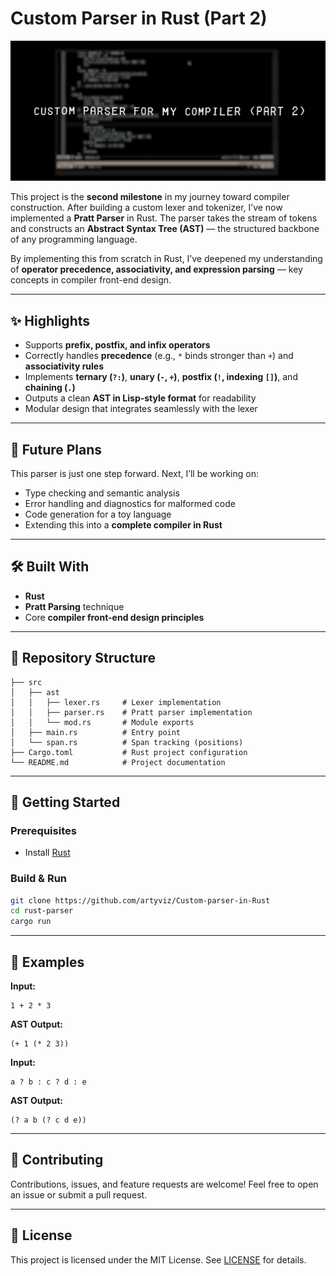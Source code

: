 # Custom Parser in Rust (Part 2)

[![A Custom Parser](./src/comp1.png)](https://youtu.be/yKzcWMr7YX8)


This project is the **second milestone** in my journey toward compiler construction. After building a custom lexer and tokenizer, I’ve now implemented a **Pratt Parser** in Rust. The parser takes the stream of tokens and constructs an **Abstract Syntax Tree (AST)** — the structured backbone of any programming language.

By implementing this from scratch in Rust, I’ve deepened my understanding of **operator precedence, associativity, and expression parsing** — key concepts in compiler front-end design.

---

## ✨ Highlights

* Supports **prefix, postfix, and infix operators**
* Correctly handles **precedence** (e.g., `*` binds stronger than `+`) and **associativity rules**
* Implements **ternary (`?:`)**, **unary (`-`, `+`)**, **postfix (`!`, indexing `[]`)**, and **chaining (`.`)**
* Outputs a clean **AST in Lisp-style format** for readability
* Modular design that integrates seamlessly with the lexer

---

## 🌱 Future Plans

This parser is just one step forward. Next, I’ll be working on:

* Type checking and semantic analysis
* Error handling and diagnostics for malformed code
* Code generation for a toy language
* Extending this into a **complete compiler in Rust**

---

## 🛠️ Built With

* **Rust**
* **Pratt Parsing** technique
* Core **compiler front-end design principles**

---

## 📂 Repository Structure

```
├── src
│   ├── ast
│   │   ├── lexer.rs     # Lexer implementation
│   │   ├── parser.rs    # Pratt parser implementation
│   │   └── mod.rs       # Module exports
│   ├── main.rs          # Entry point
│   └── span.rs          # Span tracking (positions)
├── Cargo.toml           # Rust project configuration
└── README.md            # Project documentation
```

---

## 🚀 Getting Started

### Prerequisites

* Install [Rust](https://www.rust-lang.org/)

### Build & Run

```bash
git clone https://github.com/artyviz/Custom-parser-in-Rust
cd rust-parser
cargo run
```

---

## 📖 Examples

**Input:**

```
1 + 2 * 3
```

**AST Output:**

```
(+ 1 (* 2 3))
```

**Input:**

```
a ? b : c ? d : e
```

**AST Output:**

```
(? a b (? c d e))
```

---

## 🤝 Contributing

Contributions, issues, and feature requests are welcome! Feel free to open an issue or submit a pull request.

---

## 📜 License

This project is licensed under the MIT License. See [LICENSE](LICENSE) for details.
